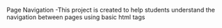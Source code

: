 Page Navigation
 -This project is created to help students understand the navigation between pages using basic html tags 

